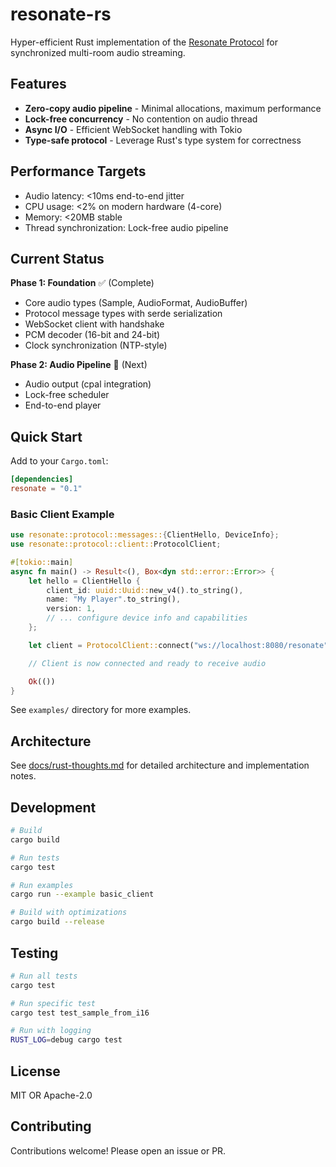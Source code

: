 # resonate-rs

Hyper-efficient Rust implementation of the [Resonate Protocol](https://github.com/resonate-protocol/spec) for synchronized multi-room audio streaming.

## Features

- **Zero-copy audio pipeline** - Minimal allocations, maximum performance
- **Lock-free concurrency** - No contention on audio thread
- **Async I/O** - Efficient WebSocket handling with Tokio
- **Type-safe protocol** - Leverage Rust's type system for correctness

## Performance Targets

- Audio latency: <10ms end-to-end jitter
- CPU usage: <2% on modern hardware (4-core)
- Memory: <20MB stable
- Thread synchronization: Lock-free audio pipeline

## Current Status

**Phase 1: Foundation** ✅ (Complete)
- Core audio types (Sample, AudioFormat, AudioBuffer)
- Protocol message types with serde serialization
- WebSocket client with handshake
- PCM decoder (16-bit and 24-bit)
- Clock synchronization (NTP-style)

**Phase 2: Audio Pipeline** 🚧 (Next)
- Audio output (cpal integration)
- Lock-free scheduler
- End-to-end player

## Quick Start

Add to your `Cargo.toml`:

```toml
[dependencies]
resonate = "0.1"
```

### Basic Client Example

```rust
use resonate::protocol::messages::{ClientHello, DeviceInfo};
use resonate::protocol::client::ProtocolClient;

#[tokio::main]
async fn main() -> Result<(), Box<dyn std::error::Error>> {
    let hello = ClientHello {
        client_id: uuid::Uuid::new_v4().to_string(),
        name: "My Player".to_string(),
        version: 1,
        // ... configure device info and capabilities
    };

    let client = ProtocolClient::connect("ws://localhost:8080/resonate", hello).await?;

    // Client is now connected and ready to receive audio

    Ok(())
}
```

See `examples/` directory for more examples.

## Architecture

See [docs/rust-thoughts.md](docs/rust-thoughts.md) for detailed architecture and implementation notes.

## Development

```bash
# Build
cargo build

# Run tests
cargo test

# Run examples
cargo run --example basic_client

# Build with optimizations
cargo build --release
```

## Testing

```bash
# Run all tests
cargo test

# Run specific test
cargo test test_sample_from_i16

# Run with logging
RUST_LOG=debug cargo test
```

## License

MIT OR Apache-2.0

## Contributing

Contributions welcome! Please open an issue or PR.
